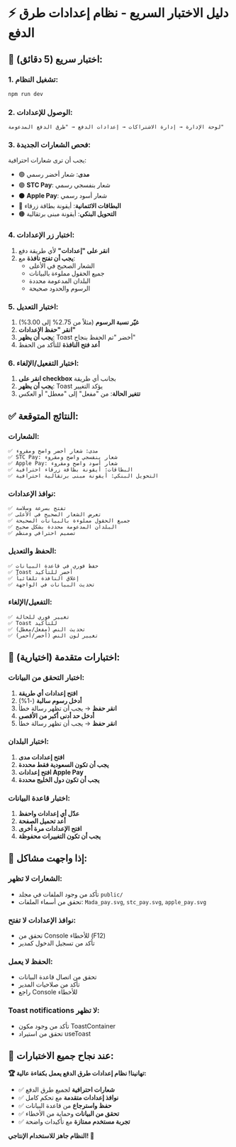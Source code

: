 # ⚡ دليل الاختبار السريع - نظام إعدادات طرق الدفع

## 🚀 **اختبار سريع (5 دقائق):**

### **1. تشغيل النظام:**
```bash
npm run dev
```

### **2. الوصول للإعدادات:**
```
لوحة الإدارة → إدارة الاشتراكات → إعدادات الدفع → "طرق الدفع المدعومة"
```

### **3. فحص الشعارات الجديدة:**
يجب أن ترى شعارات احترافية:
- 🟢 **مدى**: شعار أخضر رسمي
- 🟣 **STC Pay**: شعار بنفسجي رسمي  
- ⚫ **Apple Pay**: شعار أسود رسمي
- 🔵 **البطاقات الائتمانية**: أيقونة بطاقة زرقاء
- 🟠 **التحويل البنكي**: أيقونة مبنى برتقالية

### **4. اختبار زر الإعدادات:**
1. **انقر على "إعدادات"** لأي طريقة دفع
2. **يجب أن تفتح نافذة** مع:
   - الشعار الصحيح في الأعلى
   - جميع الحقول مملوءة بالبيانات
   - البلدان المدعومة محددة
   - الرسوم والحدود صحيحة

### **5. اختبار التعديل:**
1. **غيّر نسبة الرسوم** (مثلاً من 2.75% إلى 3.00%)
2. **انقر "حفظ الإعدادات"**
3. **يجب أن يظهر**: Toast أخضر "تم الحفظ بنجاح"
4. **أعد فتح النافذة** للتأكد من الحفظ

### **6. اختبار التفعيل/الإلغاء:**
1. **انقر على checkbox** بجانب أي طريقة
2. **يجب أن يظهر**: Toast يؤكد التغيير
3. **تتغير الحالة**: من "مفعل" إلى "معطل" أو العكس

## ✅ **النتائج المتوقعة:**

### **الشعارات:**
```
✅ مدى: شعار أخضر واضح ومقروء
✅ STC Pay: شعار بنفسجي واضح ومقروء
✅ Apple Pay: شعار أسود واضح ومقروء
✅ البطاقات: أيقونة بطاقة زرقاء احترافية
✅ التحويل البنكي: أيقونة مبنى برتقالية احترافية
```

### **نوافذ الإعدادات:**
```
✅ تفتح بسرعة وسلاسة
✅ تعرض الشعار الصحيح في الأعلى
✅ جميع الحقول مملوءة بالبيانات الصحيحة
✅ البلدان المدعومة محددة بشكل صحيح
✅ تصميم احترافي ومنظم
```

### **الحفظ والتعديل:**
```
✅ حفظ فوري في قاعدة البيانات
✅ Toast أخضر للتأكيد
✅ إغلاق النافذة تلقائياً
✅ تحديث البيانات في الواجهة
```

### **التفعيل/الإلغاء:**
```
✅ تغيير فوري للحالة
✅ Toast للتأكيد
✅ تحديث النص (مفعل/معطل)
✅ تغيير لون النص (أخضر/أحمر)
```

## 🎯 **اختبارات متقدمة (اختيارية):**

### **اختبار التحقق من البيانات:**
1. **افتح إعدادات أي طريقة**
2. **أدخل رسوم سالبة** (-1%)
3. **انقر حفظ** → يجب أن تظهر رسالة خطأ
4. **أدخل حد أدنى أكبر من الأقصى**
5. **انقر حفظ** → يجب أن تظهر رسالة خطأ

### **اختبار البلدان:**
1. **افتح إعدادات مدى**
2. **يجب أن تكون السعودية فقط محددة**
3. **افتح إعدادات Apple Pay**
4. **يجب أن تكون دول الخليج محددة**

### **اختبار قاعدة البيانات:**
1. **عدّل أي إعدادات واحفظ**
2. **أعد تحميل الصفحة**
3. **افتح الإعدادات مرة أخرى**
4. **يجب أن تكون التغييرات محفوظة**

## 🚨 **إذا واجهت مشاكل:**

### **الشعارات لا تظهر:**
- تأكد من وجود الملفات في مجلد `public/`
- تحقق من أسماء الملفات: `Mada_pay.svg`, `stc_pay.svg`, `apple_pay.svg`

### **نوافذ الإعدادات لا تفتح:**
- تحقق من Console للأخطاء (F12)
- تأكد من تسجيل الدخول كمدير

### **الحفظ لا يعمل:**
- تحقق من اتصال قاعدة البيانات
- تأكد من صلاحيات المدير
- راجع Console للأخطاء

### **Toast notifications لا تظهر:**
- تأكد من وجود مكون ToastContainer
- تحقق من استيراد useToast

## 🎉 **عند نجاح جميع الاختبارات:**

**🏆 تهانينا! نظام إعدادات طرق الدفع يعمل بكفاءة عالية:**

- ✅ **شعارات احترافية** لجميع طرق الدفع
- ✅ **نوافذ إعدادات متقدمة** مع تحكم كامل
- ✅ **حفظ واسترجاع** من قاعدة البيانات
- ✅ **تحقق من البيانات** وحماية من الأخطاء
- ✅ **تجربة مستخدم ممتازة** مع تأكيدات واضحة

**النظام جاهز للاستخدام الإنتاجي! 🚀**
